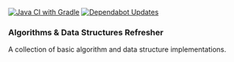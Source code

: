 [![Java CI with Gradle](https://github.com/pleszczy/algorithms-and-data-structures/actions/workflows/gradle.yml/badge.svg?branch=master)](https://github.com/pleszczy/algorithms-and-data-structures/actions/workflows/gradle.yml)
[![Dependabot Updates](https://github.com/pleszczy/algorithms-and-data-structures/actions/workflows/dependabot/dependabot-updates/badge.svg?branch=master)](https://github.com/pleszczy/algorithms-and-data-structures/actions/workflows/dependabot/dependabot-updates)
### Algorithms & Data Structures Refresher

A collection of basic algorithm and data structure implementations. 
